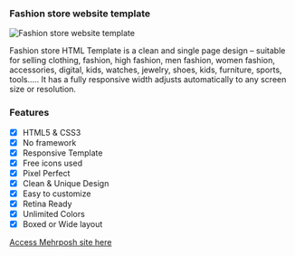 ### Fashion store website template

![Fashion store website template](fashion-store-website.gif)

Fashion store HTML Template is a clean and single page design – suitable for selling clothing, fashion, high fashion, men fashion, women fashion, accessories, digital, kids, watches, jewelry, shoes, kids, furniture, sports, tools….. It has a fully responsive width adjusts automatically to any screen size or resolution.


### Features
- [x] HTML5 & CSS3
- [x] No framework
- [x] Responsive Template
- [x] Free icons used
- [x] Pixel Perfect
- [x] Clean & Unique Design
- [x] Easy to customize
- [x] Retina Ready
- [x] Unlimited Colors
- [x] Boxed or Wide layout

[Access Mehrposh site here](www.mehrposh.ca)
